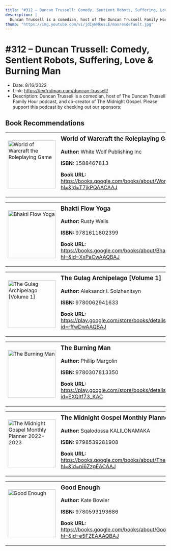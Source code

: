```yaml
---
title: "#312 – Duncan Trussell: Comedy, Sentient Robots, Suffering, Love & Burning Man"
description: |
  Duncan Trussell is a comedian, host of The Duncan Trussell Family Hour podcast, and co-creator of The Midnight Gospel. Please support this podcast by checking out our sponsors:"
thumb: "https://img.youtube.com/vi/jdIyNMkusLE/maxresdefault.jpg"
---
```


# #312 – Duncan Trussell: Comedy, Sentient Robots, Suffering, Love & Burning Man

  - Date: 8/16/2022
  - Link: https://lexfridman.com/duncan-trussell/
  - Description: Duncan Trussell is a comedian, host of The Duncan Trussell Family Hour podcast, and co-creator of The Midnight Gospel. Please support this podcast by checking out our sponsors:

## Book Recommendations

<table style="border: none;"><tr style="border: none;"><td style="border: none;"><img src="https://books.google.com/books/content?id=T7jkPQAACAAJ&printsec=frontcover&img=1&zoom=1&source=gbs_api" alt="World of Warcraft the Roleplaying Game" width="150" style="vertical-align: top;"></td><td style="border: none; vertical-align: top;"><h3 style='margin-top: 5'>World of Warcraft the Roleplaying Game</h3><p><strong>Author:</strong> White Wolf Publishing Inc</p><p><strong>ISBN:</strong> 1588467813</p><p><strong>Book URL:</strong> <a href="https://books.google.com/books/about/World_of_Warcraft_the_Roleplaying_Game.html?hl=&id=T7jkPQAACAAJ">https://books.google.com/books/about/World_of_Warcraft_the_Roleplaying_Game.html?hl=&id=T7jkPQAACAAJ</a></p></td></tr></table>
<table style="border: none;"><tr style="border: none;"><td style="border: none;"><img src="https://books.google.com/books/content?id=XxPaCwAAQBAJ&printsec=frontcover&img=1&zoom=1&edge=curl&source=gbs_api" alt="Bhakti Flow Yoga" width="150" style="vertical-align: top;"></td><td style="border: none; vertical-align: top;"><h3 style='margin-top: 5'>Bhakti Flow Yoga</h3><p><strong>Author:</strong> Rusty Wells</p><p><strong>ISBN:</strong> 9781611802399</p><p><strong>Book URL:</strong> <a href="https://books.google.com/books/about/Bhakti_Flow_Yoga.html?hl=&id=XxPaCwAAQBAJ">https://books.google.com/books/about/Bhakti_Flow_Yoga.html?hl=&id=XxPaCwAAQBAJ</a></p></td></tr></table>
<table style="border: none;"><tr style="border: none;"><td style="border: none;"><img src="https://books.google.com/books/content?id=rffwDwAAQBAJ&printsec=frontcover&img=1&zoom=1&edge=curl&source=gbs_api" alt="The Gulag Archipelago [Volume 1]" width="150" style="vertical-align: top;"></td><td style="border: none; vertical-align: top;"><h3 style='margin-top: 5'>The Gulag Archipelago [Volume 1]</h3><p><strong>Author:</strong> Aleksandr I. Solzhenitsyn</p><p><strong>ISBN:</strong> 9780062941633</p><p><strong>Book URL:</strong> <a href="https://play.google.com/store/books/details?id=rffwDwAAQBAJ">https://play.google.com/store/books/details?id=rffwDwAAQBAJ</a></p></td></tr></table>
<table style="border: none;"><tr style="border: none;"><td style="border: none;"><img src="https://books.google.com/books/content?id=EXQltf73_KAC&printsec=frontcover&img=1&zoom=1&edge=curl&source=gbs_api" alt="The Burning Man" width="150" style="vertical-align: top;"></td><td style="border: none; vertical-align: top;"><h3 style='margin-top: 5'>The Burning Man</h3><p><strong>Author:</strong> Phillip Margolin</p><p><strong>ISBN:</strong> 9780307813350</p><p><strong>Book URL:</strong> <a href="https://play.google.com/store/books/details?id=EXQltf73_KAC">https://play.google.com/store/books/details?id=EXQltf73_KAC</a></p></td></tr></table>
<table style="border: none;"><tr style="border: none;"><td style="border: none;"><img src="None" alt="The Midnight Gospel Monthly Planner 2022-2023" width="150" style="vertical-align: top;"></td><td style="border: none; vertical-align: top;"><h3 style='margin-top: 5'>The Midnight Gospel Monthly Planner 2022-2023</h3><p><strong>Author:</strong> Sqalodossa KALILONAMAKA</p><p><strong>ISBN:</strong> 9798539281908</p><p><strong>Book URL:</strong> <a href="https://books.google.com/books/about/The_Midnight_Gospel_Monthly_Planner_2022.html?hl=&id=ni6ZzgEACAAJ">https://books.google.com/books/about/The_Midnight_Gospel_Monthly_Planner_2022.html?hl=&id=ni6ZzgEACAAJ</a></p></td></tr></table>
<table style="border: none;"><tr style="border: none;"><td style="border: none;"><img src="https://books.google.com/books/content?id=e5FZEAAAQBAJ&printsec=frontcover&img=1&zoom=1&edge=curl&source=gbs_api" alt="Good Enough" width="150" style="vertical-align: top;"></td><td style="border: none; vertical-align: top;"><h3 style='margin-top: 5'>Good Enough</h3><p><strong>Author:</strong> Kate Bowler</p><p><strong>ISBN:</strong> 9780593193686</p><p><strong>Book URL:</strong> <a href="https://books.google.com/books/about/Good_Enough.html?hl=&id=e5FZEAAAQBAJ">https://books.google.com/books/about/Good_Enough.html?hl=&id=e5FZEAAAQBAJ</a></p></td></tr></table>
